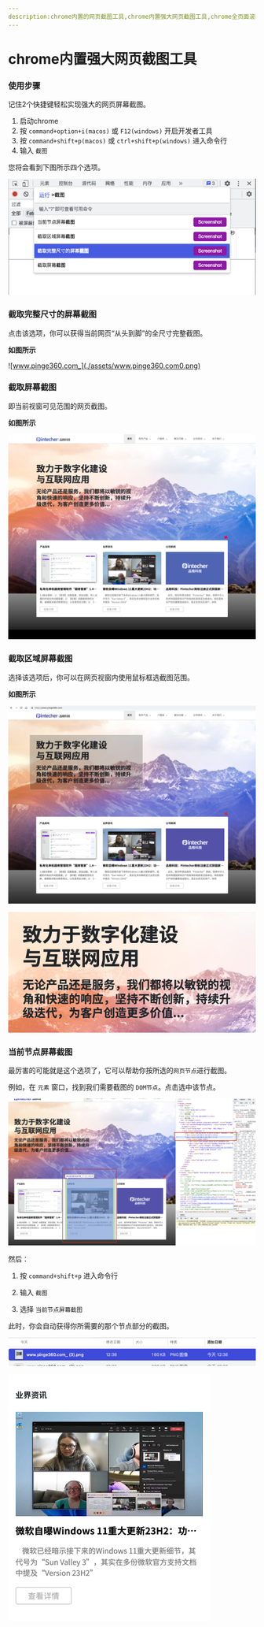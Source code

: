```yaml
---
description:chrome内置的网页截图工具,chrome内置强大网页截图工具,chrome全页面滚动截图工具
---
```




# chrome内置强大网页截图工具



### 使用步骤

记住2个快捷键轻松实现强大的网页屏幕截图。

1.   启动chrome
2.   按 `command+option+i(macos)` 或 `F12(windows)` 开启开发者工具
3.   按 `command+shift+p(macos)` 或 `ctrl+shift+p(windows)` 进入命令行
4.   输入 `截图`

您将会看到下图所示四个选项。

![image-20221229122445691](./assets/image-20221229122445691.png)



### 截取完整尺寸的屏幕截图

点击该选项，你可以获得当前网页“从头到脚”的全尺寸完整截图。

**如图所示**

![www.pinge360.com_](./assets/www.pinge360.com0.png)



### 截取屏幕截图

即当前视窗可见范围的网页截图。

**如图所示**

![www.pinge360.com_ (1)](./assets/www.pinge360.com1.png)



### 截取区域屏幕截图

选择该选项后，你可以在网页视窗内使用鼠标框选截图范围。

**如图所示**

![image-20221229123221765](./assets/image-20221229123221765.png)

![www.pinge360.com_ (2)](./assets/www.pinge360.com2.png)



### 当前节点屏幕截图

最厉害的可能就是这个选项了，它可以帮助你按所选的`网页节点`进行截图。

例如，在 `元素` 窗口，找到我们需要截图的 `DOM节点`。点击选中该节点。

![image-20221229123609297](./assets/image-20221229123609297.png)

然后：

1.   按 `command+shift+p` 进入命令行

2.   输入 `截图`

3.   选择 `当前节点屏幕截图`

此时，你会自动获得你所需要的那个节点部分的截图。

![image-20221229123742510](./assets/image-20221229123742510.png)

![www.pinge360.com_ (3)](./assets/www.pinge360.com3.png)